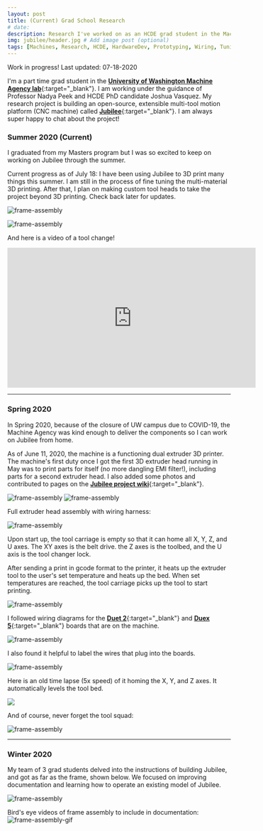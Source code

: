```yaml
---
layout: post
title: (Current) Grad School Research
# date: 
description: Research I've worked on as an HCDE grad student in the Machine Agency lab at the University of Washington. # Add post description (optional)
img: jubilee/header.jpg # Add image post (optional)
tags: [Machines, Research, HCDE, HardwareDev, Prototyping, Wiring, Tuning, Testing] # add tag
---
```


Work in progress! Last updated: 07-18-2020

I'm a part time grad student in the [<b>University of Washington Machine Agency lab</b>](https://depts.washington.edu/machines/){:target="_blank"}.  I am working under the guidance of Professor Nadya Peek and HCDE PhD candidate Joshua Vasquez.  My research project is building an open-source, extensible multi-tool motion platform (CNC machine) called [<b>Jubilee</b>](https://www.jubilee3d.com){:target="_blank"}. I am always super happy to chat about the project!

### Summer 2020 (Current)

I graduated from my Masters program but I was so excited to keep on working on Jubilee through the summer.

Current progress as of July 18: I have been using Jubilee to 3D print many things this summer. I am still in the process of fine tuning the multi-material 3D printing. After that, I plan on making custom tool heads to take the project beyond 3D printing. Check back later for updates.

![frame-assembly]({{site.baseurl}}/assets/img/jubilee/jubilee-3D-assortment.jpg)

![frame-assembly]({{site.baseurl}}/assets/img/jubilee/dual-calibration-cube.jpg)

And here is a video of a tool change!

<iframe width="560" height="315" src="https://www.youtube.com/embed/2HuveLzDWmk" frameborder="0" allow="accelerometer; autoplay; encrypted-media; gyroscope; picture-in-picture" allowfullscreen></iframe>

------------------------

### Spring 2020

In Spring 2020, because of the closure of UW campus due to COVID-19, the Machine Agency was kind enough to deliver the components so I can work on Jubilee from home.

As of June 11, 2020, the machine is a functioning dual extruder 3D printer. The machine's first duty once I got the first 3D extruder head running in May was to print parts for itself (no more dangling EMI filter!), including parts for a second extruder head. I also added some photos and contributed to pages on the [<b>Jubilee project wiki</b>](https://www.jubilee3d.com){:target="_blank"}.

![frame-assembly]({{site.baseurl}}/assets/img/jubilee/jubilee-spring2020.jpg)
![frame-assembly]({{site.baseurl}}/assets/img/jubilee/jubilee-firstparts.jpg)

Full extruder head assembly with wiring harness:

![frame-assembly]({{site.baseurl}}/assets/img/jubilee/extruder-harness.jpg)

Upon start up, the tool carriage is empty so that it can home all X, Y, Z, and U axes. The XY axes is the belt drive. the Z axes is the toolbed, and the U axis is the tool changer lock.

After sending a print in gcode format to the printer, it heats up the extruder tool to the user's set temperature and heats up the bed. When set temperatures are reached, the tool carriage picks up the tool to start printing. 

![frame-assembly]({{site.baseurl}}/assets/img/jubilee/single-toolchanging.gif)

I followed wiring diagrams for the [<b>Duet 2</b>](https://duet3d.dozuki.com/Wiki/Duet_Wiring_Diagrams/){:target="_blank"} and [<b>Duex 5</b>](https://duet3d.dozuki.com/Wiki/Duex_wiring_diagrams/){:target="_blank"} boards that are on the machine.

![frame-assembly]({{site.baseurl}}/assets/img/jubilee/jubilee-05022020.jpg)

I also found it helpful to label the wires that plug into the boards.

![frame-assembly]({{site.baseurl}}/assets/img/jubilee/jubilee-duet-labels.jpg)

Here is an old time lapse (5x speed) of it homing the X, Y, and Z axes. It automatically levels the tool bed.

![]({{site.baseurl}}/assets/img/jubilee/homing.gif)

And of course, never forget the tool squad:

![frame-assembly]({{site.baseurl}}/assets/img/jubilee/tool-squad.jpg)

------------------------

### Winter 2020

My team of 3 grad students delved into the instructions of building Jubilee, and got as far as the frame, shown below.  We focused on improving documentation and learning how to operate an existing model of Jubilee.

![frame-assembly]({{site.baseurl}}/assets/img/jubilee/frame-winter2020.jpg)


Bird's eye videos of frame assembly to include in documentation:
![frame-assembly-gif]({{site.baseurl}}/assets/img/jubilee/frameassembly.gif)